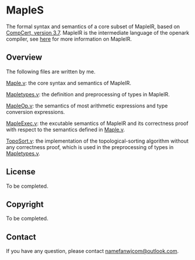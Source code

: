 # MapleS
The formal syntax and semantics of a core subset of MapleIR, based on [CompCert, version 3.7](http://compcert.inria.fr/).
MapleIR is the intermediate language of the openark compiler, see [here](https://gitee.com/openarkcompiler-incubator/mapleall/blob/master/doc/maple_ir_spec.md) for more information on MapleIR.

## Overview
The following files are written by me.

[Maple.v](https://github.com/namefanwjcom/MapleS/blob/master/cfrontend/Maple.v): the core syntax and semantics of MapleIR.

[Mapletypes.v](https://github.com/namefanwjcom/MapleS/blob/master/cfrontend/Mapletypes.v): the definition and preprocessing of types in MapleIR.

[MapleOp.v](https://github.com/namefanwjcom/MapleS/blob/master/cfrontend/MapleOp.v): the semantics of most arithmetic expressions and type conversion expressions.

[MapleExec.v](https://github.com/namefanwjcom/MapleS/blob/master/cfrontend/MapleExec.v): the excutable semantics of MapleIR and its correctness proof with respect to the semantics defined in [Maple.v](https://github.com/namefanwjcom/MapleS/blob/master/cfrontend/Maple.v).

[TopoSort.v](https://github.com/namefanwjcom/MapleS/blob/master/lib/TopoSort.v): the implementation of the topological-sorting algorithm without any correctness proof, which is used in the preprocessing of types in [Mapletypes.v](https://github.com/namefanwjcom/MapleS/blob/master/cfrontend/Mapletypes.v).

## License
To be completed.

## Copyright
To be completed.

## Contact
If you have any question, please contact namefanwjcom@outlook.com.